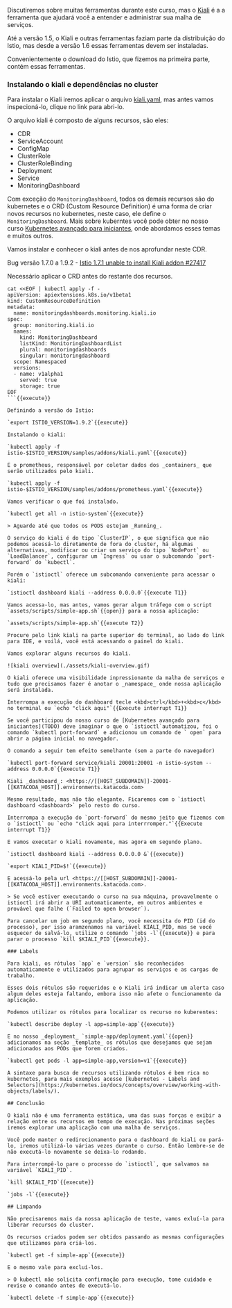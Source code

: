 Discutiremos sobre muitas ferramentas durante este curso, mas o [Kiali](https://kiali.io/) é a a ferramenta que ajudará você a entender e administrar sua malha de serviços.

Até a versão 1.5, o Kiali e outras ferramentas faziam parte da distribuição do Istio, mas desde a versão 1.6 essas ferramentas devem ser instaladas.

Convenientemente o download do Istio, que fizemos na primeira parte, contém essas ferramentas.

### Instalando o kiali e dependências no cluster

Para instalar o Kiali iremos aplicar o arquivo [kiali.yaml](istio-1.7.4/samples/addons/kiali.yaml), mas antes vamos inspecioná-lo, clique no link para abri-lo.

O arquivo kiali é composto de alguns recursos, são eles:

* CDR
* ServiceAccount
* ConfigMap
* ClusterRole
* ClusterRoleBinding
* Deployment
* Service
* MonitoringDashboard

Com exceção do `MonitoringDashboard`, todos os demais recursos são do kubernetes e o CRD (Custom Resource Definition) é uma forma de criar novos recursos no kubernetes, neste caso, ele define o `MonitoringDashboard`. Mais sobre kuberntes você pode obter no nosso curso [Kubernetes avançado para iniciantes](TODO), onde abordamos esses temas e muitos outros.

Vamos instalar e conhecer o kiali antes de nos aprofundar neste CDR.

Bug versão 1.7.0 a 1.9.2 - [Istio 1.7.1 unable to install Kiali addon #27417](https://github.com/istio/istio/issues/27417)

Necessário aplicar o CRD antes do restante dos recursos.

```
cat <<EOF | kubectl apply -f -
apiVersion: apiextensions.k8s.io/v1beta1
kind: CustomResourceDefinition
metadata:
  name: monitoringdashboards.monitoring.kiali.io
spec:
  group: monitoring.kiali.io
  names:
    kind: MonitoringDashboard
    listKind: MonitoringDashboardList
    plural: monitoringdashboards
    singular: monitoringdashboard
  scope: Namespaced
  versions:
  - name: v1alpha1
    served: true
    storage: true
EOF
```{{execute}}

Definindo a versão do Istio:

`export ISTIO_VERSION=1.9.2`{{execute}}

Instalando o kiali:

`kubectl apply -f istio-$ISTIO_VERSION/samples/addons/kiali.yaml`{{execute}}

E o prometheus, responsável por coletar dados dos _containers_ que serão utilizados pelo kiali.

`kubectl apply -f istio-$ISTIO_VERSION/samples/addons/prometheus.yaml`{{execute}}

Vamos verificar o que foi instalado.

`kubectl get all -n istio-system`{{execute}}

> Aguarde até que todos os PODS estejam _Running_.

O serviço do kiali é do tipo `ClusterIP`, o que significa que não podemos acessá-lo diretamente de fora do cluster, há algumas alternativas, modificar ou criar um serviço do tipo `NodePort` ou `LoadBalancer`, configurar um `Ingress` ou usar o subcomando `port-forward` do `kubectl`.

Porém o `istioctl` oferece um subcomando conveniente para acessar o kiali:

`istioctl dashboard kiali --address 0.0.0.0`{{execute T1}}

Vamos acessa-lo, mas antes, vamos gerar algum tráfego com o script `assets/scripts/simple-app.sh`{{open}} para a nossa aplicação:

`assets/scripts/simple-app.sh`{{execute T2}}

Procure pelo link kiali na parte superior do terminal, ao lado do link para IDE, e voilá, você está acessando o painel do kiali.

Vamos explorar alguns recursos do kiali.

![kiali overview](./assets/kiali-overview.gif)

O kiali oferece uma visibilidade inpressionante da malha de serviços e tudo que precisamos fazer é anotar o _namespace_ onde nossa aplicação será instalada.

Interrompa a execução do dashboard tecle <kbd>ctrl</kbd>+<kbd>c</kbd> no terminal ou `echo "click aqui"`{{Execute interrupt T1}}

Se você participou do nosso curso de [Kubernetes avançado para iniciantes](TODO) deve imaginar o que o `istioctl`automatizou, foi o comando `kubectl port-forward` e adicionou um comando de ` open` para abrir a página inicial no navegador.

O comando a seguir tem efeito semelhante (sem a parte do navegador)

`kubectl port-forward service/kiali 20001:20001 -n istio-system --address 0.0.0.0`{{execute T1}}

Kiali _dashboard_: <https://[[HOST_SUBDOMAIN]]-20001-[[KATACODA_HOST]].environments.katacoda.com>

Mesmo resultado, mas não tão elegante. Ficaremos com o `istioctl dashboard <dashboard>` pelo resto do curso.

Interrompa a execução do `port-forward` do mesmo jeito que fizemos com o `istioctl` ou `echo "click aqui para interrromper."`{{Execute interrupt T1}}

E vamos executar o kiali novamente, mas agora em segundo plano.

`istioctl dashboard kiali --address 0.0.0.0 &`{{execute}}

`export KIALI_PID=$!`{{execute}}

E acessá-lo pela url <https://[[HOST_SUBDOMAIN]]-20001-[[KATACODA_HOST]].environments.katacoda.com>.

> Se você estiver executando o curso na sua máquina, provavelmente o istioctl irá abrir a URI automaticamente, em outros ambientes e provável que falhe (`Failed to open browser`).

Para cancelar um job em segundo plano, você necessita do PID (id do processo), por isso aramzenamos na variável KIALI_PID, mas se você esquecer de salvá-lo, utilize o comando `jobs -l`{{execute}} e para parar o processo `kill $KIALI_PID`{{execute}}.

### Labels

Para kiali, os rótulos `app` e `version` são reconhecidos automaticamente e utilizados para agrupar os serviços e as cargas de trabalho.

Esses dois rótulos são requeridos e o Kiali irá indicar um alerta caso algum deles esteja faltando, embora isso não afete o funcionamento da aplicação.

Podemos utilizar os rótulos para localizar os recurso no kuberentes:

`kubectl describe deploy -l app=simple-app`{{execute}}

E no nosso _deployment_ `simple-app/deployment.yaml`{{open}} adicionamos na seção _template_ os rótulos que desejamos que sejam adicionados aos PODs que forem criados.

`kubectl get pods -l app=simple-app,version=v1`{{execute}}

A sintaxe para busca de recursos utilizando rótulos é bem rica no kubernetes, para mais exemplos acesse [kubernetes - Labels and Selectors](https://kubernetes.io/docs/concepts/overview/working-with-objects/labels/).

## Conclusão

O kiali não é uma ferramenta estática, uma das suas forças e exibir a relação entre os recursos em tempo de execução. Nas próximas seções iremos explorar uma aplicação com uma malha de serviços.

Você pode manter o redirecionamento para o dashboard do kiali ou pará-lo, iremos utilizá-lo várias vezes durante o curso. Então lembre-se de não executá-lo novamente se deixa-lo rodando.

Para interrompê-lo pare o processo do `istioctl`, que salvamos na variável `KIALI_PID`.

`kill $KIALI_PID`{{execute}}

`jobs -l`{{execute}}

## Limpando

Não precisaremos mais da nossa aplicação de teste, vamos exluí-la para liberar recursos do cluster.

Os recursos criados podem ser obtidos passando as mesmas configurações que utilizamos para criá-los.

`kubectl get -f simple-app`{{execute}}

E o mesmo vale para excluí-los.

> O kubectl não solicita confirmação para execução, tome cuidado e revise o comando antes de executá-lo.

`kubectl delete -f simple-app`{{execute}}
